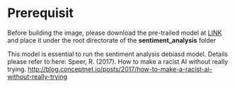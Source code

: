 # Prerequisit

Before building the image, please download the pre-trailed model at [LINK](https://uofi.box.com/s/g6dnk5e8exwukmhpzhvhpard13956sb6) and place it under the root 
directorate of the **sentiment_analysis** folder

This model is essential to run the sentiment analysis debiasd model. Details please refer to here: Speer, R. (2017). How to make a racist AI without really trying. http://blog.conceptnet.io/posts/2017/how-to-make-a-racist-ai-without-really-trying


